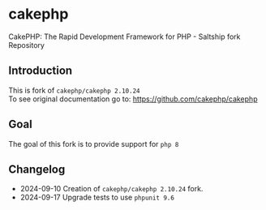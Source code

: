 # cakephp
CakePHP: The Rapid Development Framework for PHP - Saltship fork Repository

## Introduction
This is fork of `cakephp/cakephp 2.10.24` </br>
To see original documentation go to: https://github.com/cakephp/cakephp

## Goal
The goal of this fork is to provide support for `php 8`

## Changelog
 - 2024-09-10 Creation of `cakephp/cakephp 2.10.24` fork.
 - 2024-09-17 Upgrade tests to use `phpunit 9.6`
